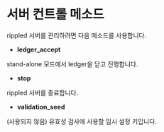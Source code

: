 # 서버 컨트롤 메소드

rippled 서버를 관리하려면 다음 메소드를 사용합니다.

* **ledger\_accept**

stand-alone 모드에서 ledger을 닫고 진행합니다.

* **stop**

rippled 서버를 종료합니다.

* **validation\_seed**

(사용되지 않음) 유효성 검사에 사용할 임시 설정 키입니다.

